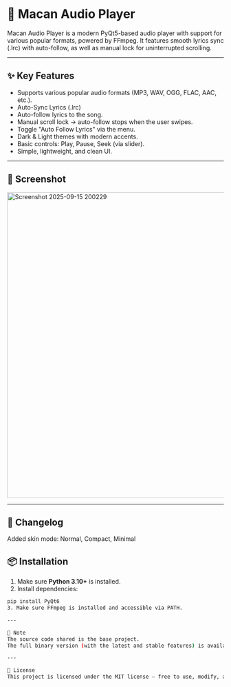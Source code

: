 # 🎵 Macan Audio Player

Macan Audio Player is a modern PyQt5-based audio player with support for various popular formats, powered by FFmpeg.
It features smooth lyrics sync (.lrc) with auto-follow, as well as manual lock for uninterrupted scrolling.

---

## ✨ Key Features
- Supports various popular audio formats (MP3, WAV, OGG, FLAC, AAC, etc.).
- Auto-Sync Lyrics (.lrc)
- Auto-follow lyrics to the song.
- Manual scroll lock → auto-follow stops when the user swipes.
- Toggle "Auto Follow Lyrics" via the menu.
- Dark & ​​Light themes with modern accents.
- Basic controls: Play, Pause, Seek (via slider).
- Simple, lightweight, and clean UI.

---

## 📸 Screenshot
<img width="886" height="710" alt="Screenshot 2025-09-15 200229" src="https://github.com/user-attachments/assets/7f08282d-93aa-4ef3-a04d-5fae249da84e" />

---

## 📝 Changelog
Added skin mode: Normal, Compact, Minimal

## 📦 Installation
1. Make sure **Python 3.10+** is installed.
2. Install dependencies:
```bash
pip install PyQt6
3. Make sure FFmpeg is installed and accessible via PATH.

---

📂 Note
The source code shared is the base project.
The full binary version (with the latest and stable features) is available in the Releases section.

---

📖 License
This project is licensed under the MIT license — free to use, modify, and distribute with proper credit.
